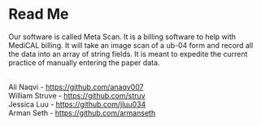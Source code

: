 # Read Me
Our software is called Meta Scan. It is a billing software to help with MediCAL billing. It will take an image scan of a ub-04 form and record all the data into an array of string fields. It is meant to expedite the current practice of manually entering the paper data.
<br>

<br>Ali Naqvi - https://github.com/anaqv007
<br>William Struve - https://github.com/struv
<br>Jessica Luu - https://github.com/jluu034
<br>Arman Seth - https://github.com/armanseth
